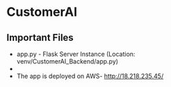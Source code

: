# CustomerAI
<h2>Important Files</h2>
<ul>
  <li>app.py - Flask Server Instance (Location: venv/CustomerAI_Backend/app.py)</li>
  <li>
  <li>The app is deployed on AWS- <a href="http://18.218.235.45/">http://18.218.235.45/</a></li>
